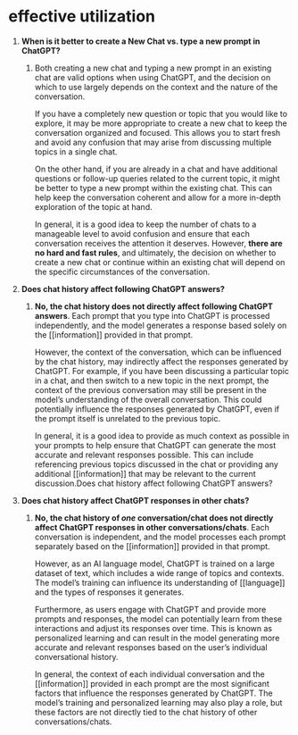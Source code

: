 # effective utilization
1. **When is it better to create a New Chat vs. type a new prompt in ChatGPT?**
	1. Both creating a new chat and typing a new prompt in an existing chat are valid options when using ChatGPT, and the decision on which to use largely depends on the context and the nature of the conversation.

		If you have a completely new question or topic that you would like to explore, it may be more appropriate to create a new chat to keep the conversation organized and focused. This allows you to start fresh and avoid any confusion that may arise from discussing multiple topics in a single chat.

		On the other hand, if you are already in a chat and have additional questions or follow-up queries related to the current topic, it might be better to type a new prompt within the existing chat. This can help keep the conversation coherent and allow for a more in-depth exploration of the topic at hand.

		In general, it is a good idea to keep the number of chats to a manageable level to avoid confusion and ensure that each conversation receives the attention it deserves. However, **there are no hard and fast rules**, and ultimately, the decision on whether to create a new chat or continue within an existing chat will depend on the specific circumstances of the conversation.
2. **Does chat history affect following ChatGPT answers?**
	1. **No, the chat history does not directly affect following ChatGPT answers**. Each prompt that you type into ChatGPT is processed independently, and the model generates a response based solely on the [[information]] provided in that prompt.

		However, the context of the conversation, which can be influenced by the chat history, may indirectly affect the responses generated by ChatGPT. For example, if you have been discussing a particular topic in a chat, and then switch to a new topic in the next prompt, the context of the previous conversation may still be present in the model’s understanding of the overall conversation. This could potentially influence the responses generated by ChatGPT, even if the prompt itself is unrelated to the previous topic.

		In general, it is a good idea to provide as much context as possible in your prompts to help ensure that ChatGPT can generate the most accurate and relevant responses possible. This can include referencing previous topics discussed in the chat or providing any additional [[information]] that may be relevant to the current discussion.Does chat history affect following ChatGPT answers?
3. **Does chat history affect ChatGPT responses in other chats?**
	1. **No, the chat history of *one* conversation/chat does not directly affect ChatGPT responses in other conversations/chats**. Each conversation is independent, and the model processes each prompt separately based on the [[information]] provided in that prompt.

		However, as an AI language model, ChatGPT is trained on a large dataset of text, which includes a wide range of topics and contexts. The model’s training can influence its understanding of [[language]] and the types of responses it generates.

		Furthermore, as users engage with ChatGPT and provide more prompts and responses, the model can potentially learn from these interactions and adjust its responses over time. This is known as personalized learning and can result in the model generating more accurate and relevant responses based on the user’s individual conversational history.

		In general, the context of each individual conversation and the [[information]] provided in each prompt are the most significant factors that influence the responses generated by ChatGPT. The model’s training and personalized learning may also play a role, but these factors are not directly tied to the chat history of other conversations/chats.